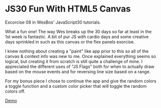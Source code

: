 # JS30 Fun With HTML5 Canvas
Excorcise 08 in WesBos' JavaScript30 tutorials. 

What a fun one! The way Wes breaks up the 30 days so far at least in the 1st week is fantastic. A bit of pur JS with cardio days and some creative days sprinkled in such as this canvas or the flex panels exorcise. 

I knew nothing about creating a "paint" like app prior to this so all of the canvas & context info was new to me. Once explained everything seems so logical, but creating it from scratch is still quite a challenge of mine. I appreciated the different uses of "JS Flags" both for when to actually draw based on the mouse events and for reversing line size based on a range.

For my bonus piece I chose to continue the app and give the random colors a toggle function and a custom color picker that will toggle the random colors off. 

<a href="">Demo<a>